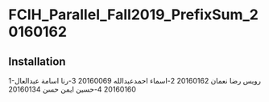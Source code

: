 # FCIH_Parallel_Fall2019_PrefixSum_20160162
## Installation
1-رويس رضا نعمان  20160162
2-اسماء احمدعبدالله  20160069
3-رنا اسامة عبدالعال 20160160
4-حسين ايمن حسن 20160134
